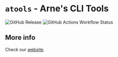 # `atools` - Arne's CLI Tools
![GitHub Release](https://img.shields.io/github/v/release/arne-vl/atools?color=%237c3aed)
![GitHub Actions Workflow Status](https://img.shields.io/github/actions/workflow/status/arne-vl/atools/verify-installers.yml?label=installers%20test)


## More info
Check our [website](https://atools.arnevanlooveren.be).
